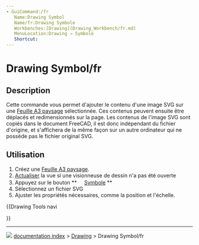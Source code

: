 ```yaml
---
- GuiCommand:/fr
   Name:Drawing Symbol
   Name/fr:Drawing Symbole
   Workbenches:[Drawing](Drawing_Workbench/fr.md)
   MenuLocation:Drawing → Symbole
   Shortcut:
---
```


# Drawing Symbol/fr

## Description

Cette commande vous permet d\'ajouter le contenu d\'une image SVG sur une [ Feuille A3 paysage](Drawing_Landscape_A3/fr.md) sélectionnée. Ces contenus peuvent ensuite être déplacés et redimensionnés sur la page. Les contenus de l\'image SVG sont copiés dans le document FreeCAD, il est donc indépendant du fichier d\'origine, et s\'affichera de la même façon sur un autre ordinateur qui ne possède pas le fichier original SVG.

## Utilisation

1.  Créez une [Feuille A3 paysage](Drawing_Landscape_A3/fr.md).
2.  [Actualiser](Std_Refresh/fr.md) la vue si une visionneuse de dessin n\'a pas été ouverte
3.  Appuyez sur le bouton **<img src="images/_Drawing_Symbol.png" width=16px> [Symbole](Drawing_Symbol/fr.md)
**
4.  Sélectionnez un fichier SVG
5.  Ajuster les propriétés nécessaires, comme la position et l\'échelle.








{{Drawing Tools navi

}}



---
![](images/Right_arrow.png) [documentation index](../README.md) > [Drawing](Category_Drawing.md) > Drawing Symbol/fr
